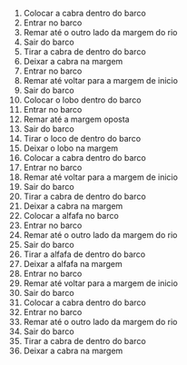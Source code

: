 1. Colocar a cabra dentro do barco
2. Entrar no barco
3. Remar até o outro lado da margem do rio
4. Sair do barco
5. Tirar a cabra de dentro do barco
6. Deixar a cabra na margem
7. Entrar no barco
8. Remar até voltar para a margem de inicio
9. Sair do barco
10. Colocar o lobo dentro do barco
11. Entrar no barco
12. Remar até a margem oposta
13. Sair do barco
14. Tirar o loco de dentro do barco
15. Deixar o lobo na margem
16. Colocar a cabra dentro do barco
17. Entrar no barco
18. Remar até voltar para a margem de inicio
19. Sair do barco
20. Tirar a cabra de dentro do barco
21. Deixar a cabra na margem
22. Colocar a alfafa no barco
23. Entrar no barco
24. Remar até o outro lado da margem do rio
25. Sair do barco
26. Tirar a alfafa de dentro do barco
27. Deixar a alfafa na margem
28. Entrar no barco
29. Remar até voltar para a margem de inicio
30. Sair do barco
31. Colocar a cabra dentro do barco
32. Entrar no barco
33. Remar até o outro lado da margem do rio
34. Sair do barco
35. Tirar a cabra de dentro do barco
36. Deixar a cabra na margem